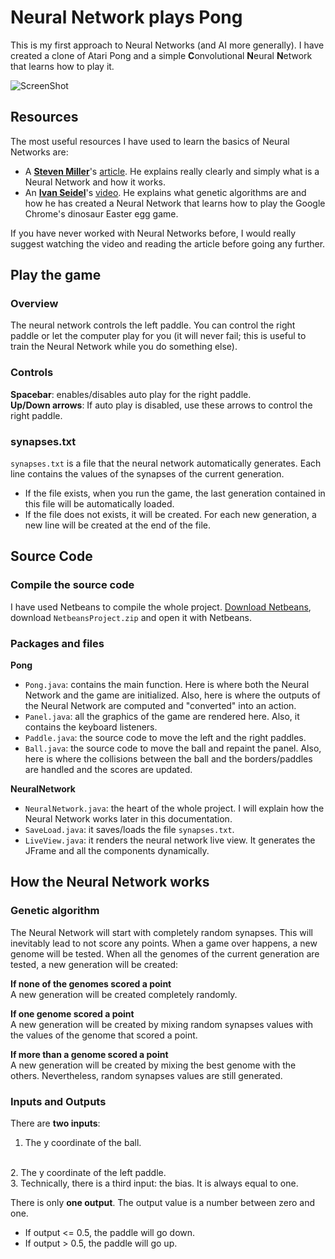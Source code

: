 # Neural Network plays Pong
This is my first approach to Neural Networks (and AI more generally). I have created a clone of Atari Pong and a simple **C**onvolutional **N**eural **N**etwork that learns how to play it.

![ScreenShot](http://i.imgur.com/e8b6W65.png)

## Resources
The most useful resources I have used to learn the basics of Neural Networks are:
* A **[Steven Miller](http://stevenmiller888.github.io/)**'s [article](http://stevenmiller888.github.io/mind-how-to-build-a-neural-network/). He explains really clearly and simply what is a Neural Network and how it works.
* An **[Ivan Seidel](https://github.com/ivanseidel)**'s [video](https://www.youtube.com/watch?v=P7XHzqZjXQs). He explains what genetic algorithms are and how he has created a Neural Network that learns how to play the Google Chrome's dinosaur Easter egg game.

If you have never worked with Neural Networks before, I would really suggest watching the video and reading the article before going any further.

## Play the game
### Overview
The neural network controls the left paddle. You can control the right paddle or let the computer play for you (it will never fail; this is useful to train the Neural Network while you do something else).

### Controls
**Spacebar**: enables/disables auto play for the right paddle.
<br />
**Up/Down arrows**: If auto play is disabled, use these arrows to control the right paddle.

### synapses.txt
`synapses.txt` is a file that the neural network automatically generates. Each line contains the values of the synapses of the current generation.
* If the file exists, when you run the game, the last generation contained in this file will be automatically loaded.
* If the file does not exists, it will be created. For each new generation, a new line will be created at the end of the file.

## Source Code
### Compile the source code
I have used Netbeans to compile the whole project. [Download Netbeans](https://netbeans.org/downloads/), download `NetbeansProject.zip` and open it with Netbeans.

### Packages and files
**Pong**
* `Pong.java`: contains the main function. Here is where both the Neural Network and the game are initialized. Also, here is where the outputs of the Neural Network are computed and "converted" into an action.
* `Panel.java`: all the graphics of the game are rendered here. Also, it contains the keyboard listeners.
* `Paddle.java`: the source code to move the left and the right paddles.
* `Ball.java`: the source code to move the ball and repaint the panel. Also, here is where the collisions between the ball and the borders/paddles are handled and the scores are updated.

**NeuralNetwork**
* `NeuralNetwork.java`: the heart of the whole project. I will explain how the Neural Network works later in this documentation.
* `SaveLoad.java`: it saves/loads the file `synapses.txt`.
* `LiveView.java`: it renders the neural network live view. It generates the JFrame and all the components dynamically.

## How the Neural Network works
### Genetic algorithm
The Neural Network will start with completely random synapses. This will inevitably lead to not score any points. When a game over happens, a new genome will be tested. When all the genomes of the current generation are tested, a new generation will be created:

**If none of the genomes scored a point**
<br />
A new generation will be created completely randomly.

**If one genome scored a point**
<br />
A new generation will be created by mixing random synapses values with the values of the genome that scored a point.

**If more than a genome scored a point**
<br />
 A new generation will be created by mixing the best genome with the others. Nevertheless, random synapses values are still generated.

### Inputs and Outputs
There are **two inputs**:
<br />
1. The y coordinate of the ball.
<br />
2. The y coordinate of the left paddle.
<br />
3. Technically, there is a third input: the bias. It is always equal to one.

There is only **one output**. The output value is a number between zero and one.
* If output <= 0.5, the paddle will go down.
* If output > 0.5, the paddle will go up.